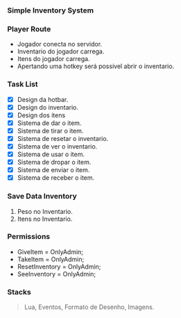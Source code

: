 ### Simple Inventory System

### Player Route
- Jogador conecta no servidor.
- Inventario do jogador carrega.
- Itens do jogador carrega.
- Apertando uma hotkey será possível abrir o inventario.

### Task List
- [x] Design da hotbar.
- [x] Design do inventario.
- [x] Design dos itens
- [x] Sistema de dar o item.
- [x] Sistema de tirar o item.
- [x] Sistema de resetar o inventario.
- [x] Sistema de ver o inventario.
- [x] Sistema de usar o item.
- [x] Sistema de dropar o item.
- [x] Sistema de enviar o item.
- [x] Sistema de receber o item.

### Save Data Inventory
1. Peso no Inventario.
2. Itens no Inventario.

### Permissions
- GiveItem = OnlyAdmin;
- TakeItem = OnlyAdmin;
- ResetInventory = OnlyAdmin;
- SeeInventory = OnlyAdmin;

### Stacks
> Lua,
> Eventos,
> Formato de Desenho,
> Imagens.